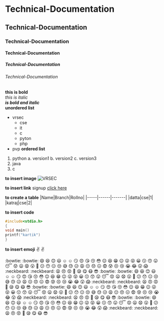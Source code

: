 # Technical-Documentation
## Technical-Documentation
### Technical-Documentation
#### Technical-Documentation
##### Technical-Documentation
###### Technical-Documentation
**this is bold**  
*this is italic*  
***is bold and italic***  
**unordered list**   <br>
- vrsec
  * cse
  * it
   - c
   - pyton
   - php
- pvp
**ordered list**
1. python
 a. version1
 b. version2
 c. version3
2. java
3. c

**to insert image**
![VRSEC](https://images.static-collegedunia.com/public/college_data/images/logos/14800546963.jpg)


**to insert link**
signup [click here](https://github.com/)

**to create a table**
|Name|Branch|Rollno| 
|-----|------|-------|
|datta|cse|1|
|katraj|cse|2|


**to insert code**
```c
#include<stdio.h>
{
void main()
printf("kartik")
}
```

**to insert emoji**
 :v: :v:
 
 
 :bowtie: :bowtie: :smile: :laughing:
 :blush: :smiley: ☺️ :relaxed:
:smirk: :heart_eyes: :kissing_heart:
 :kissing_closed_eyes: :flushed: :relieved:
 :satisfied: :grin: :wink:
 :stuck_out_tongue_winking_eye: :stuck_out_tongue_closed_eyes: :grinning:
 :kissing: :kissing_smiling_eyes: :stuck_out_tongue:
 :sleeping: :worried: :frowning:
 :anguished: :open_mouth: :grimacing:
 :confused: :hushed: :expressionless:
 :unamused: :sweat_smile: :sweat:
 :disappointed_relieved: :weary: :pensive:
 :disappointed: :confounded: :fearful:
 :cold_sweat: :persevere: :cry:
 :sob: :joy: :astonished:
 :scream: :neckbeard: :neckbeard: :tired_face:
 :angry: :rage: :triumph:
 :sleepy: :yum: :mask:
 :sunglasses: :bowtie: :bowtie: :smile: :laughing:
 :blush: :smiley: ☺️ :relaxed:
:smirk: :heart_eyes: :kissing_heart:
 :kissing_closed_eyes: :flushed: :relieved:
 :satisfied: :grin: :wink:
 :stuck_out_tongue_winking_eye: :stuck_out_tongue_closed_eyes: :grinning:
 :kissing: :kissing_smiling_eyes: :stuck_out_tongue:
 :sleeping: :worried: :frowning:
 :anguished: :open_mouth: :grimacing:
 :confused: :hushed: :expressionless:
 :unamused: :sweat_smile: :sweat:
 :disappointed_relieved: :weary: :pensive:
 :disappointed: :confounded: :fearful:
 :cold_sweat: :persevere: :cry:
 :sob: :joy: :astonished:
 :scream: :neckbeard: :neckbeard: :tired_face:
 :angry: :rage: :triumph:
 :sleepy: :yum: :mask:
 :sunglasses: :bowtie: :bowtie: :smile: :laughing:
 :blush: :smiley: ☺️ :relaxed:
:smirk: :heart_eyes: :kissing_heart:
 :kissing_closed_eyes: :flushed: :relieved:
 :satisfied: :grin: :wink:
 :stuck_out_tongue_winking_eye: :stuck_out_tongue_closed_eyes: :grinning:
 :kissing: :kissing_smiling_eyes: :stuck_out_tongue:
 :sleeping: :worried: :frowning:
 :anguished: :open_mouth: :grimacing:
 :confused: :hushed: :expressionless:
 :unamused: :sweat_smile: :sweat:
 :disappointed_relieved: :weary: :pensive:
 :disappointed: :confounded: :fearful:
 :cold_sweat: :persevere: :cry:
 :sob: :joy: :astonished:
 :scream: :neckbeard: :neckbeard: :tired_face:
 :angry: :rage: :triumph:
 :sleepy: :yum: :mask:
 :sunglasses: :bowtie: :bowtie: :smile: :laughing:
 :blush: :smiley: ☺️ :relaxed:
:smirk: :heart_eyes: :kissing_heart:
 :kissing_closed_eyes: :flushed: :relieved:
 :satisfied: :grin: :wink:
 :stuck_out_tongue_winking_eye: :stuck_out_tongue_closed_eyes: :grinning:
 :kissing: :kissing_smiling_eyes: :stuck_out_tongue:
 :sleeping: :worried: :frowning:
 :anguished: :open_mouth: :grimacing:
 :confused: :hushed: :expressionless:
 :unamused: :sweat_smile: :sweat:
 :disappointed_relieved: :weary: :pensive:
 :disappointed: :confounded: :fearful:
 :cold_sweat: :persevere: :cry:
 :sob: :joy: :astonished:
 :scream: :neckbeard: :neckbeard: :tired_face:
 :angry: :rage: :triumph:
 :sleepy: :yum: :mask:
 :sunglasses:
